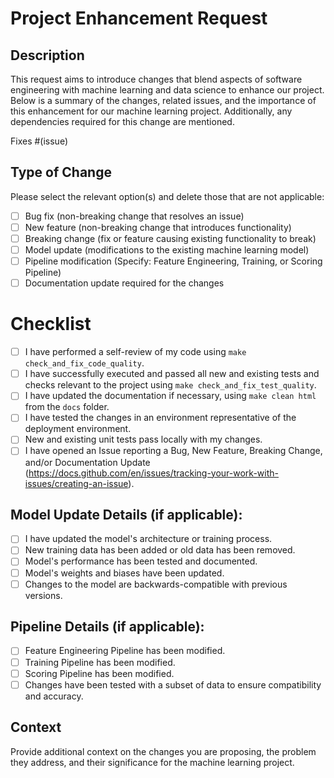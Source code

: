 # Project Enhancement Request

## Description

This request aims to introduce changes that blend aspects of software engineering with machine learning and data science to enhance our project. Below is a summary of the changes, related issues, and the importance of this enhancement for our machine learning project. Additionally, any dependencies required for this change are mentioned.

Fixes #(issue) <!-- Mention the related issue if applicable -->

## Type of Change

Please select the relevant option(s) and delete those that are not applicable:

- [ ] Bug fix (non-breaking change that resolves an issue)
- [ ] New feature (non-breaking change that introduces functionality)
- [ ] Breaking change (fix or feature causing existing functionality to break)
- [ ] Model update (modifications to the existing machine learning model)
- [ ] Pipeline modification (Specify: Feature Engineering, Training, or Scoring Pipeline)
- [ ] Documentation update required for the changes

# Checklist

- [ ] I have performed a self-review of my code using `make check_and_fix_code_quality`.
- [ ] I have successfully executed and passed all new and existing tests and checks relevant to the project using `make check_and_fix_test_quality`.
- [ ] I have updated the documentation if necessary, using `make clean html` from the `docs` folder.
- [ ] I have tested the changes in an environment representative of the deployment environment.
- [ ] New and existing unit tests pass locally with my changes.
- [ ] I have opened an Issue reporting a Bug, New Feature, Breaking Change, and/or Documentation Update (https://docs.github.com/en/issues/tracking-your-work-with-issues/creating-an-issue).

## Model Update Details (if applicable):

- [ ] I have updated the model's architecture or training process.
- [ ] New training data has been added or old data has been removed.
- [ ] Model's performance has been tested and documented.
- [ ] Model's weights and biases have been updated.
- [ ] Changes to the model are backwards-compatible with previous versions.

## Pipeline Details (if applicable):

- [ ] Feature Engineering Pipeline has been modified.
- [ ] Training Pipeline has been modified.
- [ ] Scoring Pipeline has been modified.
- [ ] Changes have been tested with a subset of data to ensure compatibility and accuracy.

## Context

Provide additional context on the changes you are proposing, the problem they address, and their significance for the machine learning project.